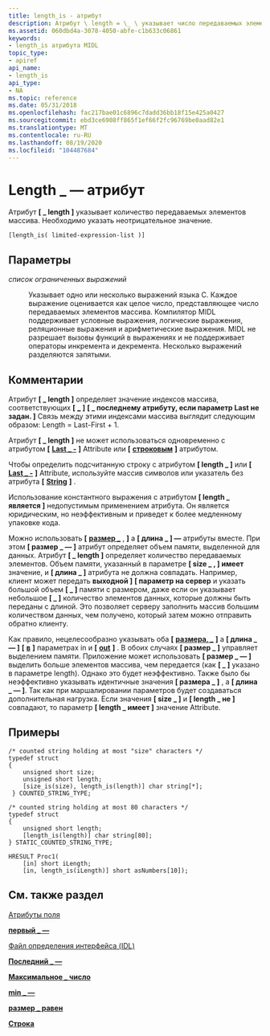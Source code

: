 ```yaml
---
title: length_is - атрибут
description: Атрибут \ length = \_ \ указывает число передаваемых элементов массива. Необходимо указать неотрицательное значение.
ms.assetid: 060dbd4a-3078-4050-abfe-c1b633c06861
keywords:
- length_is атрибута MIDL
topic_type:
- apiref
api_name:
- length_is
api_type:
- NA
ms.topic: reference
ms.date: 05/31/2018
ms.openlocfilehash: fac217bae01c6896c7dadd36bb18f15e425a0427
ms.sourcegitcommit: ebd3ce6908ff865f1ef66f2fc96769be0aad82e1
ms.translationtype: MT
ms.contentlocale: ru-RU
ms.lasthandoff: 08/19/2020
ms.locfileid: "104487684"
---
```

# <a name="length_is-attribute"></a>Length \_ — атрибут

Атрибут **\[ \_ length \]** указывает количество передаваемых элементов массива. Необходимо указать неотрицательное значение.

``` syntax
[length_is( limited-expression-list )]
```

## <a name="parameters"></a>Параметры

<dl> <dt>

*список ограниченных выражений* 
</dt> <dd>

Указывает одно или несколько выражений языка C. Каждое выражение оценивается как целое число, представляющее число передаваемых элементов массива. Компилятор MIDL поддерживает условные выражения, логические выражения, реляционные выражения и арифметические выражения. MIDL не разрешает вызовы функций в выражениях и не поддерживает операторы инкремента и декремента. Несколько выражений разделяются запятыми.

</dd> </dl>

## <a name="remarks"></a>Комментарии

Атрибут **\[ \_ length \]** определяет значение индексов массива, соответствующих **\[** [**\_**](last-is.md) **\]** **\[ \_ последнему атрибуту, если параметр Last не задан. \]** Связь между этими индексами массива выглядит следующим образом: Length = Last-First + 1.

Атрибут **\[ \_ length \]** не может использоваться одновременно с атрибутом **\[** [**Last \_ -**](last-is.md) **\]** Attribute или **\[** [**строковым**](string.md) **\]** атрибутом.

Чтобы определить подсчитанную строку с атрибутом **\[ length \_ \]** или **\[** [**Last \_ -**](last-is.md) **\]** Attribute, используйте массив символов или указатель без атрибута **\[** [**String**](string.md) **\]** .

Использование константного выражения с атрибутом **\[ length \_ является \]** недопустимым применением атрибута. Он является юридическим, но неэффективным и приведет к более медленному упаковке кода.

Можно использовать **\[** [**размер \_**](size-is.md) , **\]** а **\[ длина \_ \] —** атрибуты вместе. При этом **\[ размер \_ — \]** атрибут определяет объем памяти, выделенной для данных. Атрибут **\[ \_ length \]** определяет количество передаваемых элементов. Объем памяти, указанный в параметре **\[ size \_ , \] имеет** значение, и **\[ длина \_ \]** атрибута не должна совпадать. Например, клиент может передать **выходной \]** **\[ параметр на сервер** и указать большой объем **\[ \_ \]** памяти с размером, даже если он указывает небольшое **\[ \_ \]** количество элементов данных, которые должны быть переданы с длиной. Это позволяет серверу заполнить массив большим количеством данных, чем получено, который затем можно отправить обратно клиенту.

Как правило, нецелесообразно указывать оба **\[** [**размера, \_**](size-is.md) **\]** а **\[ длина \_ — \]** **\[** [**в**](in.md) **\]** параметрах in и **\[** [**out**](out-idl.md) **\]** . В обоих случаях **\[ размер \_ \]** управляет выделением памяти. Приложение может использовать **\[ размер \_ — \]** выделить больше элементов массива, чем передается (как **\[ \_ \]** указано в параметре length). Однако это будет неэффективно. Также было бы неэффективно указывать идентичные значения **\[ размера \_ \]** , а **\[ длина \_ — \]**. Так как при маршалировании параметров будет создаваться дополнительная нагрузка. Если значения **\[ size \_ \]** и **\[ length \_ не \]** совпадают, то параметр **\[ length \_ имеет \]** значение Attribute.

## <a name="examples"></a>Примеры

``` syntax
/* counted string holding at most "size" characters */ 
typedef struct 
{ 
    unsigned short size; 
    unsigned short length; 
    [size_is(size), length_is(length)] char string[*]; 
 } COUNTED_STRING_TYPE; 
 
/* counted string holding at most 80 characters */ 
typedef struct 
{ 
    unsigned short length; 
    [length_is(length)] char string[80]; 
} STATIC_COUNTED_STRING_TYPE; 
 
HRESULT Proc1(
    [in] short iLength; 
    [in, length_is(iLength)] short asNumbers[10]);
```

## <a name="see-also"></a>См. также раздел

<dl> <dt>

[Атрибуты поля](/windows/desktop/Rpc/field-attributes)
</dt> <dt>

[**первый \_ —**](first-is.md)
</dt> <dt>

[Файл определения интерфейса (IDL)](interface-definition-idl-file.md)
</dt> <dt>

[**Последний \_ —**](last-is.md)
</dt> <dt>

[**Максимальное \_ число**](max-is.md)
</dt> <dt>

[**min \_ —**](min-is.md)
</dt> <dt>

[**размер \_ равен**](size-is.md)
</dt> <dt>

[**Строка**](string.md)
</dt> </dl>

 

 